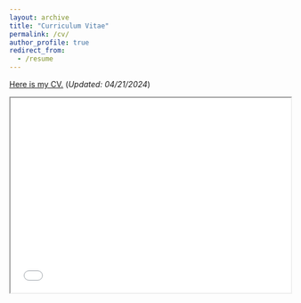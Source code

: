```yaml
---
layout: archive
title: "Curriculum Vitae"
permalink: /cv/
author_profile: true
redirect_from:
  - /resume
---
```

[Here is my CV.](/files/resume10.pdf)  (*Updated: 04/21/2024*)<br />


<iframe src="/files/resume10.pdf" width="100%" height="350px">
  <p>Sorry, your browser doesn't support embedded PDFs. You can <a href="resume10.pdf">download the PDF file</a> instead.</p>
</iframe>




